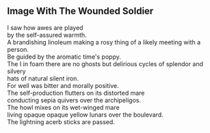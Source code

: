 Image With The Wounded Soldier
------------------------------
I saw how awes are played  
by the self-assured warmth.  
A brandishing linoleum making a rosy thing of a likely meeting with a person.  
Be guided by the aromatic time's poppy.  
The I in foam there are no ghosts but delirious cycles of splendor and silvery  
hats of natural silent iron.  
For well was bitter and morally positive.  
The self-production flutters on its distorted mare  
conducting sepia quivers over the archipeligos.  
The howl mixes on its wet-winged mare  
living opaque opaque yellow lunars over the boulevard.  
The lightning acerb sticks are passed.  
